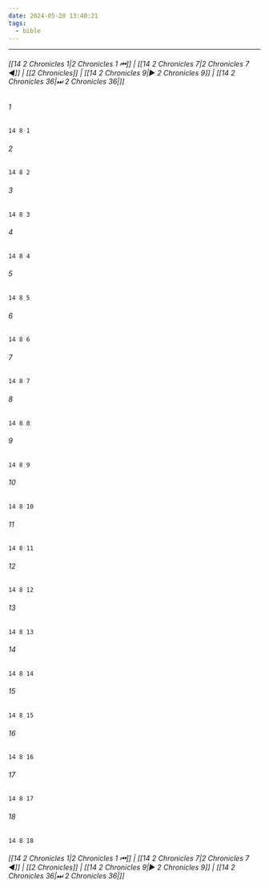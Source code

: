 ```yaml
---
date: 2024-05-28 13:40:21
tags:
  - bible
---
```

___

###### [[14 2 Chronicles 1|2 Chronicles 1 ⏮]] | [[14 2 Chronicles 7|2 Chronicles 7 ◀]] | [[2 Chronicles]] | [[14 2 Chronicles 9|▶ 2 Chronicles 9]] | [[14 2 Chronicles 36|⏭ 2 Chronicles 36|]]

###### 1
``` verse
14 8 1 
```
###### 2
``` verse
14 8 2 
```
###### 3
``` verse
14 8 3 
```
###### 4
``` verse
14 8 4 
```
###### 5
``` verse
14 8 5 
```
###### 6
``` verse
14 8 6 
```
###### 7
``` verse
14 8 7 
```
###### 8
``` verse
14 8 8 
```
###### 9
``` verse
14 8 9 
```
###### 10
``` verse
14 8 10 
```
###### 11
``` verse
14 8 11 
```
###### 12
``` verse
14 8 12 
```
###### 13
``` verse
14 8 13 
```
###### 14
``` verse
14 8 14 
```
###### 15
``` verse
14 8 15 
```
###### 16
``` verse
14 8 16 
```
###### 17
``` verse
14 8 17 
```
###### 18
``` verse
14 8 18 
```

###### [[14 2 Chronicles 1|2 Chronicles 1 ⏮]] | [[14 2 Chronicles 7|2 Chronicles 7 ◀]] | [[2 Chronicles]] | [[14 2 Chronicles 9|▶ 2 Chronicles 9]] | [[14 2 Chronicles 36|⏭ 2 Chronicles 36|]]

